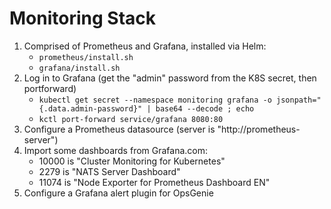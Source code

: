 Monitoring Stack
================

1) Comprised of Prometheus and Grafana, installed via Helm:
    - `prometheus/install.sh`
    - `grafana/install.sh`
2) Log in to Grafana (get the "admin" password from the K8S secret, then portforward)
    - `kubectl get secret --namespace monitoring grafana -o jsonpath="{.data.admin-password}" | base64 --decode ; echo`
    - `kctl port-forward service/grafana 8080:80`
3) Configure a Prometheus datasource (server is "http://prometheus-server")
4) Import some dashboards from Grafana.com:
    - 10000 is "Cluster Monitoring for Kubernetes"
    - 2279 is "NATS Server Dashboard"
    - 11074 is "Node Exporter for Prometheus Dashboard EN"
5) Configure a Grafana alert plugin for OpsGenie
